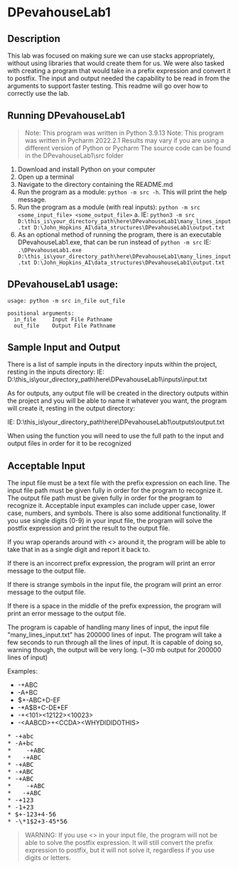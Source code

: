 # DPevahouseLab1

## Description
This lab was focused on making sure we can use stacks appropriately, without using libraries
that would create them for us. We were also tasked with creating a program that would take in
a prefix expression and convert it to postfix. The input and output needed the capability
to be read in from the arguments to support faster testing. This readme will go over how to
correctly use the lab. 

## Running DPevahouseLab1

> Note: This program was written in Python 3.9.13
> Note: This program was written in Pycharm 2022.2.1
> Results may vary if you are using a different version of Python or Pycharm
> The source code can be found in the DPevahouseLab1\src folder

1. Download and install Python on your computer
2. Open up a terminal
3. Navigate to the directory containing the README.md
4. Run the program as a module: `python -m src -h`. This will print the help message.
5. Run the program as a module (with real inputs): `python -m src <some_input_file> <some_output_file>`
   a. IE: `python3 -m src D:\this_is\your_directory_path\here\DPevahouseLab1\many_lines_input.txt D:\John_Hopkins_AI\data_structures\DPevahouseLab1\output.txt`
6. As an optional method of running the program, there is an executable DPevahouseLab1.exe, that can be run instead of `python -m src`
    IE: `.\DPevahouseLab1.exe D:\this_is\your_directory_path\here\DPevahouseLab1\many_lines_input.txt D:\John_Hopkins_AI\data_structures\DPevahouseLab1\output.txt`



## DPevahouseLab1 usage:

```commandline
usage: python -m src in_file out_file

positional arguments:
  in_file     Input File Pathname
  out_file    Output File Pathname
```

## Sample Input and Output

There is a list of sample inputs in the directory inputs within the project, resting in the inputs directory:
 IE: D:\this_is\your_directory_path\here\DPevahouseLab1\inputs\input.txt


As for outputs, any output file will be created in the directory outputs within the project
and you will be able to name it whatever you want, the program will create it, resting in the output directory:
 

IE: D:\this_is\your_directory_path\here\DPevahouseLab1\outputs\output.txt


When using the function you will need to use the full path to the input and output files
in order for it to be recognized

## Acceptable Input

The input file must be a text file with the prefix expression on each line. The input file
path must be given fully in order for the program to recognize it. The output file path
must be given fully in order for the program to recognize it. 
Acceptable input examples can include upper case, lower case, numbers, and symbols.
There is also some additional functionality. 
If you use single digits (0-9) in your input file, the program will solve the postfix 
expression and print the result to the output file.

If you wrap operands around with <> around it, the program will be able to take that in
as a single digit and report it back to. 

If there is an incorrect prefix expression, the program will print an error message to the output file.

If there is strange symbols in the input file, the program will print an error message to the output file. 

If there is a space in the middle of the prefix expression, the program will print an error message to
the output file.

The program is capable of handling many lines of input, the input file "many_lines_input.txt"
has 200000 lines of input. The program will take a few seconds to run through all the
lines of input. It is capable of doing so, warning though, the output will be very long.
(~30 mb output for 200000 lines of input)

Examples:
* -+ABC
* -A+BC
* $+-ABC+D-EF
* -\*A$B+C-DE*EF
* -+<101><12122><10023>
* -\<AABCD>+\<CCDA>\<WHYDIDIDOTHIS>
<pre>
* -+abc
* -A+bc
*    -+ABC
*   -+ABC
* -+ABC
* -+ABC
* -+ABC
*    -+ABC
*   -+ABC    
* -+123
* -1+23
* $+-123+4-56
* -\*1$2+3-45*56
</pre>
> WARNING: If you use <> in your input file, the program will not be able to solve the postfix expression.
> It will still convert the prefix expression to postfix, but it will not solve it,
> regardless if you use digits or letters.